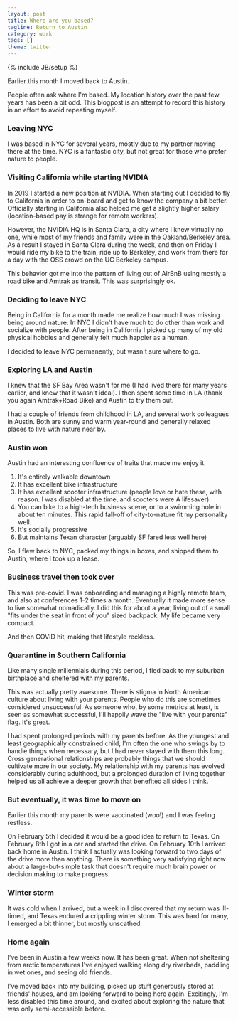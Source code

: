 ```yaml
---
layout: post
title: Where are you based?
tagline: Return to Austin
category: work
tags: []
theme: twitter
---
```

{% include JB/setup %}

Earlier this month I moved back to Austin.

People often ask where I'm based.  My location history over the past few years
has been a bit odd.  This blogpost is an attempt to record this history in an
effort to avoid repeating myself.

### Leaving NYC

I was based in NYC for several years, mostly due to my partner moving there at the time.
NYC is a fantastic city, but not great for those who prefer nature to people.


### Visiting California while starting NVIDIA

In 2019 I started a new position at NVIDIA.  When starting out I decided to fly
to California in order to on-board and get to know the company a bit better.
Officially starting in California also helped me get a slightly higher
salary (location-based pay is strange for remote workers).

However, the NVIDIA HQ is in Santa Clara, a city where I knew virtually no one,
while most of my friends and family were in the Oakland/Berkeley area.  As a
result I stayed in Santa Clara during the week, and then on Friday I would ride
my bike to the train, ride up to Berkeley, and work from there for a day with
the OSS crowd on the UC Berkeley campus.

This behavior got me into the pattern of living out of AirBnB using mostly a
road bike and Amtrak as transit.  This was surprisingly ok.


### Deciding to leave NYC

Being in California for a month made me realize how much I was missing being
around nature.  In NYC I didn't have much to do other than work and socialize
with people.  After being in California I picked up many of my old physical
hobbies and generally felt much happier as a human.

I decided to leave NYC permanently, but wasn't sure where to go.


### Exploring LA and Austin

I knew that the SF Bay Area wasn't for me (I had lived there for many years
earlier, and knew that it wasn't ideal).  I then spent some time in LA (thank
you again Amtrak+Road Bike) and Austin to try them out.

I had a couple of friends from childhood in LA, and several work colleagues in
Austin.  Both are sunny and warm year-round and generally relaxed places to
live with nature near by.


### Austin won

Austin had an interesting confluence of traits that made me enjoy it.

1.  It's entirely walkable downtown
2.  It has excellent bike infrastructure
3.  It has excellent scooter infrastructure (people love or hate these, with
    reason.  I was disabled at the time, and scooters were A lifesaver).
4.  You can bike to a high-tech business scene, or to a swimming hole in about
    ten minutes.  This rapid fall-off of city-to-nature fit my personality well.
5.  It's socially progressive
6.  But maintains Texan character (arguably SF fared less well here)

So, I flew back to NYC, packed my things in boxes, and shipped them to Austin,
where I took up a lease.


### Business travel then took over

This was pre-covid.  I was onboarding and managing a highly remote team, and
also at conferences 1-2 times a month.  Eventually it made more sense to live
somewhat nomadically.  I did this for about a year, living out of a small "fits
under the seat in front of you" sized backpack.  My life became very compact.

And then COVID hit, making that lifestyle reckless.


### Quarantine in Southern California

Like many single millennials during this period,
I fled back to my suburban birthplace and sheltered with my parents.

This was actually pretty awesome.  There is stigma in North American culture
about living with your parents.  People who do this are sometimes considered
unsuccessful.  As someone who, by some metrics at least, is seen as somewhat
successful, I'll happily wave the "live with your parents" flag.  It's great.

I had spent prolonged periods with my parents before.  As the youngest and
least geographically constrained child, I'm often the one who swings by to
handle things when necessary, but I had never stayed with them this long.
Cross generational relationships are probably things that we should cultivate
more in our society.  My relationship with my parents has evolved considerably
during adulthood, but a prolonged duration of living together helped us all
achieve a deeper growth that benefited all sides I think.


### But eventually, it was time to move on

Earlier this month my parents were vaccinated (woo!) and I was feeling restless.

On February 5th I decided it would be a good idea to return to Texas.
On February 8th I got in a car and started the drive.
On February 10th I arrived back home in Austin.
I think I actually was looking forward to two days of the drive more than anything.
There is something very satisfying right now about a large-but-simple task that
doesn't require much brain power or decision making to make progress.


### Winter storm

It was cold when I arrived, but a week in I discovered that my return was
ill-timed, and Texas endured a crippling winter storm.  This was hard for many,
I emerged a bit thinner, but mostly unscathed.


### Home again

I've been in Austin a few weeks now.  It has been great.
When not sheltering from arctic temperatures I've enjoyed walking along dry
riverbeds, paddling in wet ones, and seeing old friends.

I've moved back into my building, picked up stuff generously stored at friends'
houses, and am looking forward to being here again.  Excitingly, I'm less
disabled this time around, and excited about exploring the nature that was only
semi-accessible before.
